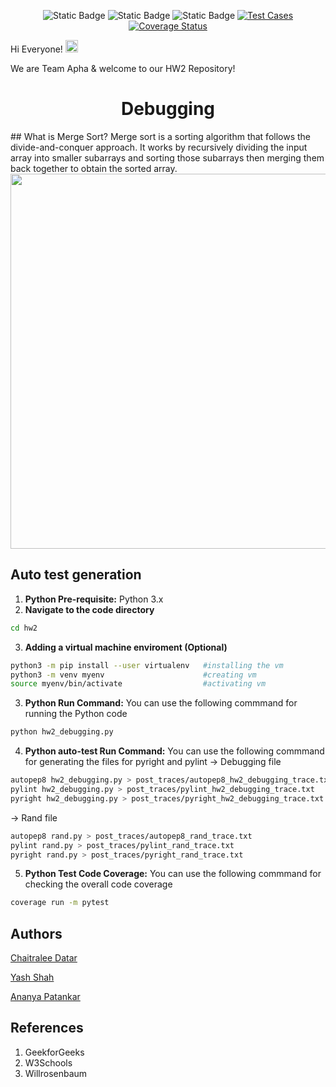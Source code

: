 <div align="center">
   
![Static Badge](https://img.shields.io/badge/python-3.13-brightgreen)
![Static Badge](https://img.shields.io/badge/platform-linux-blue)
![Static Badge](https://img.shields.io/badge/license-MIT-purple)
[![Test Cases](https://github.com/SE-Alpha-Project/hw1/actions/workflows/python-app.yml/badge.svg)](https://github.com/SE-Alpha-Project/hw1/actions/workflows/python-app.yml)
[![Coverage Status](https://we-cli.github.io/jayin/badges/coverage.svg)](https://github.com/SE-Alpha-Project/hw1/actions)   

</div>
<div>Hi Everyone! <img src="https://raw.githubusercontent.com/MartinHeinz/MartinHeinz/master/wave.gif" width="20px"></div>

We are Team Apha & welcome to our HW2 Repository!
<div align="center">
  
</div>

<h1 align="center">Debugging</h1>
## What is Merge Sort?
Merge sort is a sorting algorithm that follows the divide-and-conquer approach. It works by recursively dividing the input array into smaller subarrays and sorting those subarrays then merging them back together to obtain the sorted array.
<div align="center">
<img src="https://willrosenbaum.com/assets/img/2022f-cosc-311/merge-sort.gif" width="600">
</div>

## Auto test generation
1. **Python Pre-requisite:** Python 3.x
2. **Navigate to the code directory**
```sh
cd hw2
```
3. **Adding a virtual machine enviroment (Optional)**
```sh
python3 -m pip install --user virtualenv   #installing the vm
python3 -m venv myenv                      #creating vm
source myenv/bin/activate                  #activating vm
```
3. **Python Run Command:** You can use the following commmand for running the Python code
```sh
python hw2_debugging.py
```
4. **Python auto-test Run Command:** You can use the following commmand for generating the files for pyright and pylint
-> Debugging file
```sh
autopep8 hw2_debugging.py > post_traces/autopep8_hw2_debugging_trace.txt
pylint hw2_debugging.py > post_traces/pylint_hw2_debugging_trace.txt
pyright hw2_debugging.py > post_traces/pyright_hw2_debugging_trace.txt
```
-> Rand file
```sh
autopep8 rand.py > post_traces/autopep8_rand_trace.txt
pylint rand.py > post_traces/pylint_rand_trace.txt
pyright rand.py > post_traces/pyright_rand_trace.txt
```
5. **Python Test Code Coverage:** You can use the following commmand for checking the overall code coverage
```sh
coverage run -m pytest
```
## Authors
[Chaitralee Datar](https://www.linkedin.com/in/cd2001/)

[Yash Shah](https://www.linkedin.com/in/yash2705/)

[Ananya Patankar](https://www.linkedin.com/in/ananya-patankar/)

## References
1. GeekforGeeks
2. W3Schools
3. Willrosenbaum

